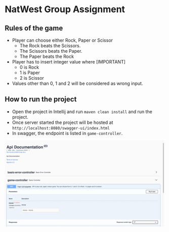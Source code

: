 # NatWest Group Assignment

## Rules of the game
- Player can choose either Rock, Paper or Scissor
  - The Rock beats the Scissors.
  - The Scissors beats the Paper.
  - The Paper beats the Rock
- Player has to insert integer value where  [IMPORTANT]
  - 0 is Rock
  - 1 is Paper
  - 2 is Scissor
- Values other than 0, 1 and 2 will be considered as wrong input. 

## How to run the project

- Open the project in Intellij and run `maven clean install` and run the project.
- Once server started the project will be hosted at `http://localhost:8080/swagger-ui/index.html`
- In swagger, the endpoint is listed in `game-controller`. 

![demo4](./swagger.png?raw=true "Client")